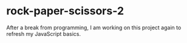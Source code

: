 # rock-paper-scissors-2
After a break from programming, I am working on this project again to refresh my JavaScript basics.
